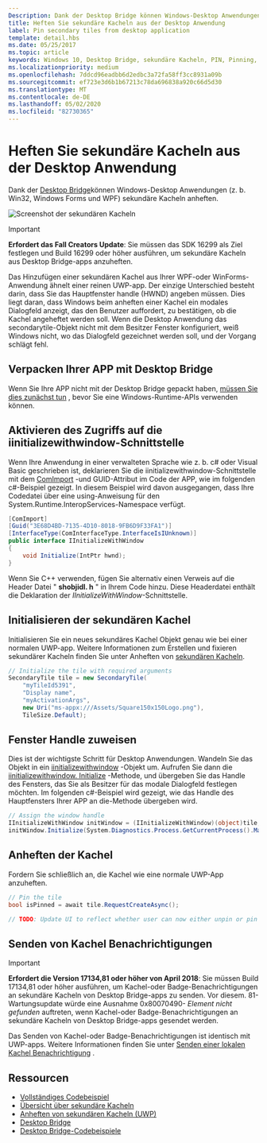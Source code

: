 ```yaml
---
Description: Dank der Desktop Bridge können Windows-Desktop Anwendungen sekundäre Kacheln anheften.
title: Heften Sie sekundäre Kacheln aus der Desktop Anwendung
label: Pin secondary tiles from desktop application
template: detail.hbs
ms.date: 05/25/2017
ms.topic: article
keywords: Windows 10, Desktop Bridge, sekundäre Kacheln, PIN, Pinning, Schnellstart, Codebeispiel, Beispiel, secondarytile, Desktop Anwendung, Win32, WinForms, WPF
ms.localizationpriority: medium
ms.openlocfilehash: 7ddcd96eadbb6d2edbc3a72fa58ff3cc8931a09b
ms.sourcegitcommit: ef723e3d6b1b67213c78da696838a920c66d5d30
ms.translationtype: MT
ms.contentlocale: de-DE
ms.lasthandoff: 05/02/2020
ms.locfileid: "82730365"
---
```

# <a name="pin-secondary-tiles-from-desktop-application"></a>Heften Sie sekundäre Kacheln aus der Desktop Anwendung


Dank der [Desktop Bridge](https://developer.microsoft.com/windows/bridges/desktop)können Windows-Desktop Anwendungen (z. b. Win32, Windows Forms und WPF) sekundäre Kacheln anheften.

![Screenshot der sekundären Kacheln](images/secondarytiles.png)

> [!IMPORTANT]
> **Erfordert das Fall Creators Update**: Sie müssen das SDK 16299 als Ziel festlegen und Build 16299 oder höher ausführen, um sekundäre Kacheln aus Desktop Bridge-apps anzuheften.

Das Hinzufügen einer sekundären Kachel aus Ihrer WPF-oder WinForms-Anwendung ähnelt einer reinen UWP-app. Der einzige Unterschied besteht darin, dass Sie das Hauptfenster handle (HWND) angeben müssen. Dies liegt daran, dass Windows beim anheften einer Kachel ein modales Dialogfeld anzeigt, das den Benutzer auffordert, zu bestätigen, ob die Kachel angeheftet werden soll. Wenn die Desktop Anwendung das secondarytile-Objekt nicht mit dem Besitzer Fenster konfiguriert, weiß Windows nicht, wo das Dialogfeld gezeichnet werden soll, und der Vorgang schlägt fehl.


## <a name="package-your-app-with-desktop-bridge"></a>Verpacken Ihrer APP mit Desktop Bridge

Wenn Sie Ihre APP nicht mit der Desktop Bridge gepackt haben, [müssen Sie dies zunächst tun](https://docs.microsoft.com/windows/uwp/porting/desktop-to-uwp-root) , bevor Sie eine Windows-Runtime-APIs verwenden können.


## <a name="enable-access-to-iinitializewithwindow-interface"></a>Aktivieren des Zugriffs auf die iinitializewithwindow-Schnittstelle

Wenn Ihre Anwendung in einer verwalteten Sprache wie z. b. c# oder Visual Basic geschrieben ist, deklarieren Sie die iinitializewithwindow-Schnittstelle mit dem [ComImport](https://docs.microsoft.com/dotnet/api/system.runtime.interopservices.comimportattribute) -und GUID-Attribut im Code der APP, wie im folgenden c#-Beispiel gezeigt. In diesem Beispiel wird davon ausgegangen, dass Ihre Codedatei über eine using-Anweisung für den System.Runtime.InteropServices-Namespace verfügt.

```csharp
[ComImport]
[Guid("3E68D4BD-7135-4D10-8018-9FB6D9F33FA1")]
[InterfaceType(ComInterfaceType.InterfaceIsIUnknown)]
public interface IInitializeWithWindow
{
    void Initialize(IntPtr hwnd);
}
```

Wenn Sie C++ verwenden, fügen Sie alternativ einen Verweis auf die Header Datei " **shobjidl. h** " in Ihrem Code hinzu. Diese Headerdatei enthält die Deklaration der *IInitializeWithWindow*-Schnittstelle.


## <a name="initialize-the-secondary-tile"></a>Initialisieren der sekundären Kachel

Initialisieren Sie ein neues sekundäres Kachel Objekt genau wie bei einer normalen UWP-app. Weitere Informationen zum Erstellen und fixieren sekundärer Kacheln finden Sie unter Anheften von [sekundären Kacheln](secondary-tiles-pinning.md).

```csharp
// Initialize the tile with required arguments
SecondaryTile tile = new SecondaryTile(
    "myTileId5391",
    "Display name",
    "myActivationArgs",
    new Uri("ms-appx:///Assets/Square150x150Logo.png"),
    TileSize.Default);
```


## <a name="assign-the-window-handle"></a>Fenster Handle zuweisen

Dies ist der wichtigste Schritt für Desktop Anwendungen. Wandeln Sie das Objekt in ein [iinitializewithwindow](https://docs.microsoft.com/windows/desktop/api/shobjidl_core/nn-shobjidl_core-iinitializewithwindow) -Objekt um. Aufrufen Sie dann die [iinitializewithwindow. Initialize](https://docs.microsoft.com/windows/desktop/api/shobjidl_core/nf-shobjidl_core-iinitializewithwindow-initialize) -Methode, und übergeben Sie das Handle des Fensters, das Sie als Besitzer für das modale Dialogfeld festlegen möchten. Im folgenden c#-Beispiel wird gezeigt, wie das Handle des Hauptfensters Ihrer APP an die-Methode übergeben wird.

```csharp
// Assign the window handle
IInitializeWithWindow initWindow = (IInitializeWithWindow)(object)tile;
initWindow.Initialize(System.Diagnostics.Process.GetCurrentProcess().MainWindowHandle);
```


## <a name="pin-the-tile"></a>Anheften der Kachel

Fordern Sie schließlich an, die Kachel wie eine normale UWP-App anzuheften.

```csharp
// Pin the tile
bool isPinned = await tile.RequestCreateAsync();

// TODO: Update UI to reflect whether user can now either unpin or pin
```


## <a name="send-tile-notifications"></a>Senden von Kachel Benachrichtigungen

> [!IMPORTANT]
> **Erfordert die Version 17134,81 oder höher von April 2018**: Sie müssen Build 17134,81 oder höher ausführen, um Kachel-oder Badge-Benachrichtigungen an sekundäre Kacheln von Desktop Bridge-apps zu senden. Vor diesem. 81-Wartungsupdate würde eine Ausnahme 0x80070490- *Element nicht gefunden* auftreten, wenn Kachel-oder Badge-Benachrichtigungen an sekundäre Kacheln von Desktop Bridge-apps gesendet werden.

Das Senden von Kachel-oder Badge-Benachrichtigungen ist identisch mit UWP-apps. Weitere Informationen finden Sie unter [Senden einer lokalen Kachel Benachrichtigung](sending-a-local-tile-notification.md) .


## <a name="resources"></a>Ressourcen

* [Vollständiges Codebeispiel](https://github.com/Microsoft/DesktopBridgeToUWP-Samples/tree/master/Samples/SecondaryTileSample)
* [Übersicht über sekundäre Kacheln](secondary-tiles.md)
* [Anheften von sekundären Kacheln (UWP)](secondary-tiles-pinning.md)
* [Desktop Bridge](https://developer.microsoft.com/windows/bridges/desktop)
* [Desktop Bridge-Codebeispiele](https://github.com/Microsoft/DesktopBridgeToUWP-Samples)